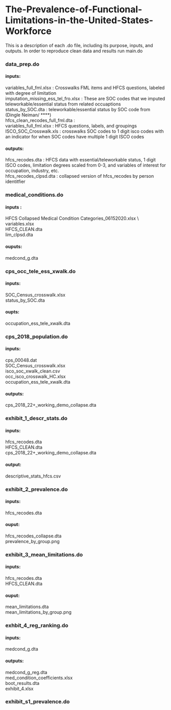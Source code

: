 # The-Prevalence-of-Functional-Limitations-in-the-United-States-Workforce

This is a description of each .do file, including its purpose, inputs, and outputs. In order to reproduce clean data and results run main.do

### data_prep.do
#### inputs:
variables_full_fml.xlsx : Crosswalks FML items and HFCS questions, labeled with degree of limitation \
imputation_missing_ess_tel_fro.xlsx : These are SOC codes that we imputed teleworkable/essential status from related occuaptions \
status_by_SOC.dta : teleworkable/essential status by SOC code from (Dingle Neiman/ ****) \
hfcs_clean_recodes_full_fml.dta : \
variables_full_fml.xlsx : HFCS questions, labels, and groupings \
ISCO_SOC_Crosswalk.xls : crosswalks SOC codes to 1 digit isco codes with an indicator for when SOC codes have multiple 1 digit ISCO codes 
#### outputs:
hfcs_recodes.dta : HFCS data with essential/teleworkable status, 1 digit ISCO codes, limitation degrees scaled from 0-3, and variables of interest for occupation, industry, etc. \
hfcs_recodes_clpsd.dta : collapsed version of hfcs_recodes by person identitfier

### medical_conditions.do 
#### inputs :
HFCS Collapsed Medical Condition Categories_06152020.xlsx \ 
variables.xlsx \
HFCS_CLEAN.dta \
lim_clpsd.dta 
#### ouputs:
medcond_g.dta

### cps_occ_tele_ess_xwalk.do 
#### inputs:
SOC_Census_crosswalk.xlsx \
status_by_SOC.dta 
#### oupts:
occupation_ess_tele_xwalk.dta

### cps_2018_population.do 
#### inputs:
cps_00048.dat \
SOC_Census_crosswalk.xlsx \
isco_soc_xwalk_clean.csv \
occ_isco_crosswalk_HC.xlsx \
occupation_ess_tele_xwalk.dta 
#### outputs:
cps_2018_22+_working_demo_collapse.dta

### exhibit_1_descr_stats.do 
#### inputs:
hfcs_recodes.dta \
HFCS_CLEAN.dta \
cps_2018_22+_working_demo_collapse.dta 
#### output:
descriptive_stats_hfcs.csv

### exhibit_2_prevalence.do 
#### inputs:
hfcs_recodes.dta
#### ouput: 
hfcs_recodes_collapse.dta \
prevalence_by_group.png

### exhibit_3_mean_limitations.do 
#### inputs:
hfcs_recodes.dta \
HFCS_CLEAN.dta
#### ouput:
mean_limitations.dta \
mean_limitations_by_group.png

### exhbit_4_reg_ranking.do 
#### inputs:
medcond_g.dta
#### outputs:
medcond_g_reg.dta \
med_condition_coefficients.xlsx \
boot_results.dta \
exhibit_4.xlsx

### exhibit_s1_prevalence.do 

